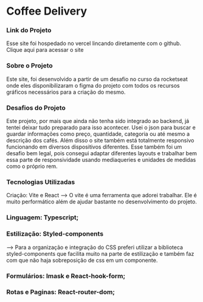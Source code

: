 # Coffee Delivery
### Link do Projeto
Esse site foi hospedado no vercel lincando diretamente com o github. Clique aqui para acessar o site

### Sobre o Projeto
Este site, foi desenvolvido a partir de um desafio no curso da rocketseat onde eles disponibilizaram o figma do projeto com todos os recursos gráficos necessários para a criação do mesmo.

### Desafios do Projeto
Este projeto, por mais que ainda não tenha sido integrado ao backend, já tentei deixar tudo preparado para isso acontecer. Usei o json para buscar e guardar informações como preço, quantidade, categoria ou até mesmo a descrição dos cafés. Além disso o site também está totalmente responsivo funcionando em diversos dispositivos diferentes. Esse também foi um desafio bem legal, pois consegui adaptar diferentes layouts e trabalhar bem essa parte de responsividade usando mediaqueries e unidades de medidas como o próprio rem.

### Tecnologias Utilizadas
Criação: Vite e React
--> O vite é uma ferramenta que adorei trabalhar. Ele é muito performático além de ajudar bastante no desenvolvimento do projeto.
### Linguagem: Typescript;
### Estilização: Styled-components
--> Para a organização e integração do CSS preferi utilizar a biblioteca styled-components que facilita muito na parte de estilização e também faz com que não haja sobreposição de css em um componente.
### Formulários: Imask e React-hook-form;
### Rotas e Paginas: React-router-dom;
